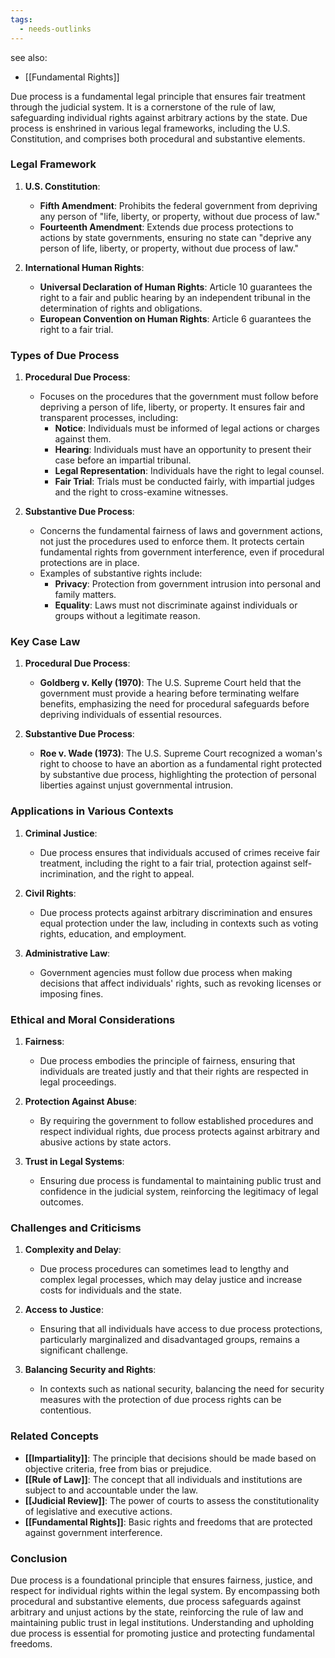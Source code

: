 ```yaml
---
tags:
  - needs-outlinks
---
```

see also:
- [[Fundamental Rights]]

Due process is a fundamental legal principle that ensures fair treatment through the judicial system. It is a cornerstone of the rule of law, safeguarding individual rights against arbitrary actions by the state. Due process is enshrined in various legal frameworks, including the U.S. Constitution, and comprises both procedural and substantive elements.

### Legal Framework

1. **U.S. Constitution**:
   - **Fifth Amendment**: Prohibits the federal government from depriving any person of "life, liberty, or property, without due process of law."
   - **Fourteenth Amendment**: Extends due process protections to actions by state governments, ensuring no state can "deprive any person of life, liberty, or property, without due process of law."

2. **International Human Rights**:
   - **Universal Declaration of Human Rights**: Article 10 guarantees the right to a fair and public hearing by an independent tribunal in the determination of rights and obligations.
   - **European Convention on Human Rights**: Article 6 guarantees the right to a fair trial.

### Types of Due Process

1. **Procedural Due Process**:
   - Focuses on the procedures that the government must follow before depriving a person of life, liberty, or property. It ensures fair and transparent processes, including:
     - **Notice**: Individuals must be informed of legal actions or charges against them.
     - **Hearing**: Individuals must have an opportunity to present their case before an impartial tribunal.
     - **Legal Representation**: Individuals have the right to legal counsel.
     - **Fair Trial**: Trials must be conducted fairly, with impartial judges and the right to cross-examine witnesses.

2. **Substantive Due Process**:
   - Concerns the fundamental fairness of laws and government actions, not just the procedures used to enforce them. It protects certain fundamental rights from government interference, even if procedural protections are in place.
   - Examples of substantive rights include:
     - **Privacy**: Protection from government intrusion into personal and family matters.
     - **Equality**: Laws must not discriminate against individuals or groups without a legitimate reason.

### Key Case Law

1. **Procedural Due Process**:
   - **Goldberg v. Kelly (1970)**: The U.S. Supreme Court held that the government must provide a hearing before terminating welfare benefits, emphasizing the need for procedural safeguards before depriving individuals of essential resources.

2. **Substantive Due Process**:
   - **Roe v. Wade (1973)**: The U.S. Supreme Court recognized a woman's right to choose to have an abortion as a fundamental right protected by substantive due process, highlighting the protection of personal liberties against unjust governmental intrusion.

### Applications in Various Contexts

1. **Criminal Justice**:
   - Due process ensures that individuals accused of crimes receive fair treatment, including the right to a fair trial, protection against self-incrimination, and the right to appeal.

2. **Civil Rights**:
   - Due process protects against arbitrary discrimination and ensures equal protection under the law, including in contexts such as voting rights, education, and employment.

3. **Administrative Law**:
   - Government agencies must follow due process when making decisions that affect individuals' rights, such as revoking licenses or imposing fines.

### Ethical and Moral Considerations

1. **Fairness**:
   - Due process embodies the principle of fairness, ensuring that individuals are treated justly and that their rights are respected in legal proceedings.

2. **Protection Against Abuse**:
   - By requiring the government to follow established procedures and respect individual rights, due process protects against arbitrary and abusive actions by state actors.

3. **Trust in Legal Systems**:
   - Ensuring due process is fundamental to maintaining public trust and confidence in the judicial system, reinforcing the legitimacy of legal outcomes.

### Challenges and Criticisms

1. **Complexity and Delay**:
   - Due process procedures can sometimes lead to lengthy and complex legal processes, which may delay justice and increase costs for individuals and the state.

2. **Access to Justice**:
   - Ensuring that all individuals have access to due process protections, particularly marginalized and disadvantaged groups, remains a significant challenge.

3. **Balancing Security and Rights**:
   - In contexts such as national security, balancing the need for security measures with the protection of due process rights can be contentious.

### Related Concepts

- **[[Impartiality]]**: The principle that decisions should be made based on objective criteria, free from bias or prejudice.
- **[[Rule of Law]]**: The concept that all individuals and institutions are subject to and accountable under the law.
- **[[Judicial Review]]**: The power of courts to assess the constitutionality of legislative and executive actions.
- **[[Fundamental Rights]]**: Basic rights and freedoms that are protected against government interference.

### Conclusion

Due process is a foundational principle that ensures fairness, justice, and respect for individual rights within the legal system. By encompassing both procedural and substantive elements, due process safeguards against arbitrary and unjust actions by the state, reinforcing the rule of law and maintaining public trust in legal institutions. Understanding and upholding due process is essential for promoting justice and protecting fundamental freedoms.